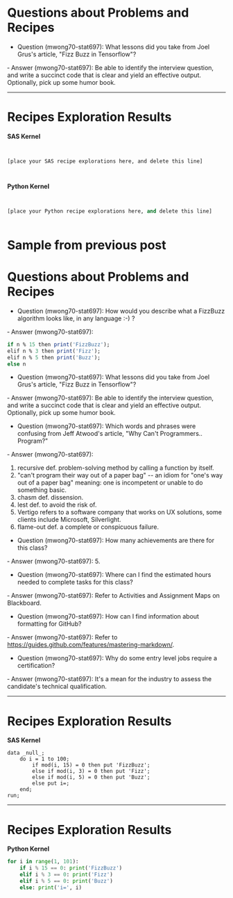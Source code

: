 
# Questions about Problems and Recipes



* Question (mwong70-stat697): What lessons did you take from Joel Grus's article, "Fizz Buzz in Tensorflow"? 

&dash; Answer (mwong70-stat697): Be able to identify the interview question, and write a succinct code that is clear and yield an effective output. Optionally, pick up some humor book.



***



# Recipes Exploration Results




**SAS Kernel**
```SAS


[place your SAS recipe explorations here, and delete this line]



```



**Python Kernel**
```Python


[place your Python recipe explorations here, and delete this line]



```

# Sample from previous post

# Questions about Problems and Recipes

* Question (mwong70-stat697): How would you describe what a FizzBuzz algorithm looks like, in any language :-) ?

&dash; Answer (mwong70-stat697): 
```R
if n % 15 then print('FizzBuzz');
elif n % 3 then print('Fizz');
elif n % 5 then print('Buzz');
else n
```


* Question (mwong70-stat697): What lessons did you take from Joel Grus's article, "Fizz Buzz in Tensorflow"? 

&dash; Answer (mwong70-stat697): Be able to identify the interview question, and write a succinct code that is clear and yield an effective output. Optionally, pick up some humor book.


* Question (mwong70-stat697): Which words and phrases were confusing from Jeff Atwood's article, "Why Can't Programmers.. Program?" 
    
&dash; Answer (mwong70-stat697):
    
1. recursive def. problem-solving method by calling a function by itself. 
 2. "can't program their way out of a paper bag" -- an idiom for "one's way out of a paper bag" meaning: one is incompetent or unable to do something basic.
3. chasm def. dissension.
4. lest def. to avoid the risk of.
5. Vertigo refers to a software company that works on UX solutions, some clients include Microsoft, Silverlight.
6. flame-out def. a complete or conspicuous failure.


* Question (mwong70-stat697): How many achievements are there for this class?

&dash; Answer (mwong70-stat697): 5.



* Question (mwong70-stat697): Where can I find the estimated hours needed to complete tasks for this class?

&dash; Answer (mwong70-stat697): Refer to Activities and Assignment Maps on Blackboard.



* Question (mwong70-stat697): How can I find information about formatting for GitHub?

&dash; Answer (mwong70-stat697): Refer to https://guides.github.com/features/mastering-markdown/.




* Question (mwong70-stat697): Why do some entry level jobs require a certification?

&dash; Answer (mwong70-stat697): It's a mean for the industry to assess the candidate's technical qualification. 



***


# Recipes Exploration Results

**SAS Kernel**
```SAS
data _null_;
    do i = 1 to 100;
        if mod(i, 15) = 0 then put 'FizzBuzz';
        else if mod(i, 3) = 0 then put 'Fizz';
        else if mod(i, 5) = 0 then put 'Buzz';
        else put i=;
    end;
run;
```


***


# Recipes Exploration Results

**Python Kernel**
```Python
for i in range(1, 101):
    if i % 15 == 0: print('FizzBuzz')
    elif i % 3 == 0: print('Fizz')
    elif i % 5 == 0: print('Buzz')
    else: print('i=', i)
```


